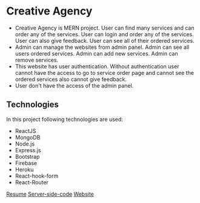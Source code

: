 # Creative Agency

* Creative Agency is MERN project. User can find many services and can order any of the services. User can login and order any of the services. User can also give feedback. User can see all of their ordered services. 
* Admin can manage the websites from admin panel. Admin can see all users ordered services. Admin can add new services. Admin can remove services.
* This website has user authentication. Without authentication user cannot have the access to go to service order page and cannot see the ordered services also cannot give feedback.
* User don't have the access of the admin panel.

## Technologies

In this project following technologies are used:
* ReactJS
* MongoDB
* Node.js
* Express.js
* Bootstrap
* Firebase
* Heroku
* React-hook-form 
* React-Router

[Resume](https://drive.google.com/file/d/1UZuM4RjUmLMNS9eqyeSiSOC02tR1nicv/view)
[Server-side-code](https://github.com/jinglad/creative-agenct-backend)
[Website](https://creative-agency-f57e2.web.app)